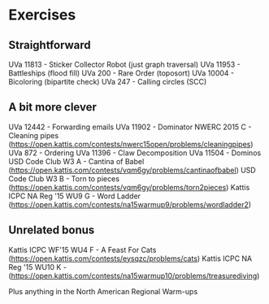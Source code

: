 Exercises
=========

Straightforward
---------------
UVa 11813 - Sticker Collector Robot (just graph traversal)
UVa 11953 - Battleships (flood fill)
UVa 200 - Rare Order (toposort)
UVa 10004 - Bicoloring (bipartite check)
UVa 247 - Calling circles (SCC)

A bit more clever
-----------------
UVa 12442 - Forwarding emails
UVa 11902 - Dominator
NWERC 2015 C - Cleaning pipes (https://open.kattis.com/contests/nwerc15open/problems/cleaningpipes)
UVa 872 - Ordering
UVa 11396 - Claw Decomposition
UVa 11504 - Dominos
USD Code Club W3 A - Cantina of Babel (https://open.kattis.com/contests/vqm6gy/problems/cantinaofbabel)
USD Code Club W3 B - Torn to pieces (https://open.kattis.com/contests/vqm6gy/problems/torn2pieces)
Kattis ICPC NA Reg '15 WU9 G - Word Ladder (https://open.kattis.com/contests/na15warmup9/problems/wordladder2)

Unrelated bonus
---------------
Kattis ICPC WF'15 WU4 F - A Feast For Cats (https://open.kattis.com/contests/eysqzc/problems/cats)
Kattis ICPC NA Reg '15 WU10 K - (https://open.kattis.com/contests/na15warmup10/problems/treasurediving)

Plus anything in the North American Regional Warm-ups

